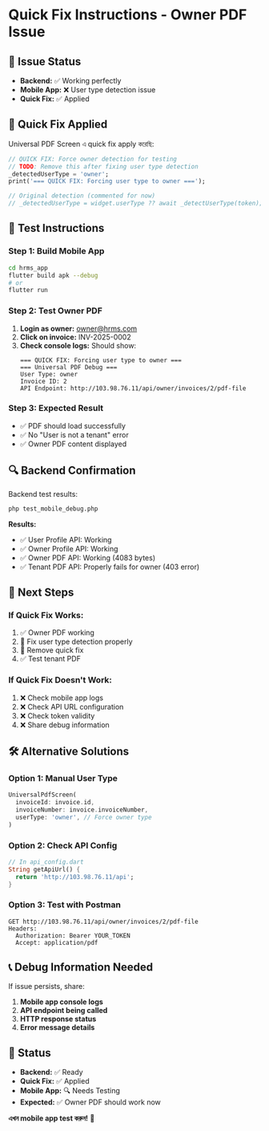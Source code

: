 # Quick Fix Instructions - Owner PDF Issue

## 🚨 Issue Status
- **Backend:** ✅ Working perfectly
- **Mobile App:** ❌ User type detection issue
- **Quick Fix:** ✅ Applied

## 🔧 Quick Fix Applied

Universal PDF Screen এ quick fix apply করেছি:

```dart
// QUICK FIX: Force owner detection for testing
// TODO: Remove this after fixing user type detection
_detectedUserType = 'owner';
print('=== QUICK FIX: Forcing user type to owner ===');

// Original detection (commented for now)
// _detectedUserType = widget.userType ?? await _detectUserType(token);
```

## 📱 Test Instructions

### Step 1: Build Mobile App
```bash
cd hrms_app
flutter build apk --debug
# or
flutter run
```

### Step 2: Test Owner PDF
1. **Login as owner:** owner@hrms.com
2. **Click on invoice:** INV-2025-0002
3. **Check console logs:** Should show:
   ```
   === QUICK FIX: Forcing user type to owner ===
   === Universal PDF Debug ===
   User Type: owner
   Invoice ID: 2
   API Endpoint: http://103.98.76.11/api/owner/invoices/2/pdf-file
   ```

### Step 3: Expected Result
- ✅ PDF should load successfully
- ✅ No "User is not a tenant" error
- ✅ Owner PDF content displayed

## 🔍 Backend Confirmation

Backend test results:
```bash
php test_mobile_debug.php
```

**Results:**
- ✅ User Profile API: Working
- ✅ Owner Profile API: Working  
- ✅ Owner PDF API: Working (4083 bytes)
- ✅ Tenant PDF API: Properly fails for owner (403 error)

## 🎯 Next Steps

### If Quick Fix Works:
1. ✅ Owner PDF working
2. 🔧 Fix user type detection properly
3. 🔧 Remove quick fix
4. ✅ Test tenant PDF

### If Quick Fix Doesn't Work:
1. ❌ Check mobile app logs
2. ❌ Check API URL configuration
3. ❌ Check token validity
4. ❌ Share debug information

## 🛠️ Alternative Solutions

### Option 1: Manual User Type
```dart
UniversalPdfScreen(
  invoiceId: invoice.id,
  invoiceNumber: invoice.invoiceNumber,
  userType: 'owner', // Force owner type
)
```

### Option 2: Check API Config
```dart
// In api_config.dart
String getApiUrl() {
  return 'http://103.98.76.11/api';
}
```

### Option 3: Test with Postman
```
GET http://103.98.76.11/api/owner/invoices/2/pdf-file
Headers:
  Authorization: Bearer YOUR_TOKEN
  Accept: application/pdf
```

## 📞 Debug Information Needed

If issue persists, share:
1. **Mobile app console logs**
2. **API endpoint being called**
3. **HTTP response status**
4. **Error message details**

## 🎯 Status

- **Backend:** ✅ Ready
- **Quick Fix:** ✅ Applied
- **Mobile App:** 🔍 Needs Testing
- **Expected:** ✅ Owner PDF should work now

**এখন mobile app test করুন!** 🚀 
